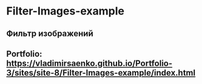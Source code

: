 # Filter-Images-example
 
## Фильтр изображений

## Portfolio: https://vladimirsaenko.github.io/Portfolio-3/sites/site-8/Filter-Images-example/index.html

